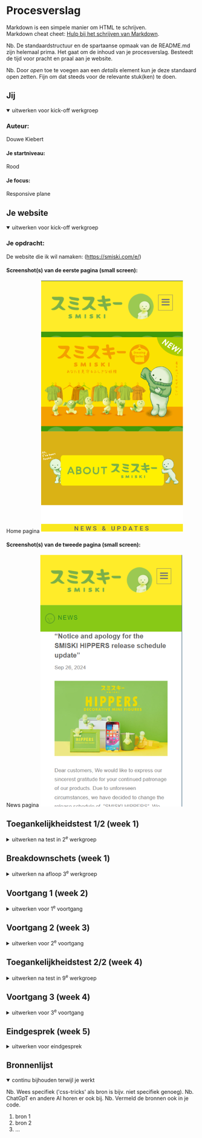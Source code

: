# Procesverslag

Markdown is een simpele manier om HTML te schrijven.  
Markdown cheat cheet: [Hulp bij het schrijven van Markdown](https://github.com/adam-p/markdown-here/wiki/Markdown-Cheatsheet).

Nb. De standaardstructuur en de spartaanse opmaak van de README.md zijn helemaal prima. Het gaat om de inhoud van je procesverslag. Besteedt de tijd voor pracht en praal aan je website.

Nb. Door _open_ toe te voegen aan een _details_ element kun je deze standaard open zetten. Fijn om dat steeds voor de relevante stuk(ken) te doen.

## Jij

<details open>
  <summary>uitwerken voor kick-off werkgroep</summary>

### Auteur:

Douwe Kiebert

#### Je startniveau:

Rood

#### Je focus:

Responsive plane

</details>

## Je website

<details open>
  <summary>uitwerken voor kick-off werkgroep</summary>

### Je opdracht:

De website die ik wil namaken: (https://smiski.com/e/)

#### Screenshot(s) van de eerste pagina (small screen):

Home pagina
<img src="readme-images/home-screenshot.png" width="375px" alt="De home pagina met allemaal algemene informatie over de website en Smiski.">

#### Screenshot(s) van de tweede pagina (small screen):

News pagina
<img src="readme-images/news-page-screenshot.png" width="375px" alt="De pagina met nieuws over Smiski en de producten.">

</details>

## Toegankelijkheidstest 1/2 (week 1)

<details>
  <summary>uitwerken na test in 2<sup>e</sup> werkgroep</summary>
  
  Toegangkelijkheidstest Resultaten:
  <img src="" alt="Toegangkelijkheidstest pagina 1">
  <img src="" alt="Toegangkelijkheidstest pagina 2">
  <img src="" alt="Toegangkelijkheidstest pagina 3">
  <img src="" alt="Toegangkelijkheidstest pagina 4">
  <img src="" alt="Toegangkelijkheidstest pagina 5">

### Bevindingen

- Er staan geen duidelijke namen bij de afbeeldingen.
- Je kan gek worden van hoe vaak hij koppeling zegt.
- Afbeeldingen zijn Headers.
- Oprechte headers zijn best duidelijk.
- Nederlands lezen werkt slecht want de website is in het engels.
- De naam smiski herkent hij niet en word dus helemaal uitgespeld.
- Hij leest de tekst van de afbeeldingen twee keer, best onnodig.
- Rare tekentjes in de tekst zorgen ervoor dat hij confused raakt.

</details>

## Breakdownschets (week 1)

<details>
  <summary>uitwerken na afloop 3<sup>e</sup> werkgroep</summary>

### de hele pagina:

  <img src="readme-images/dummy-plaatje.jpg" width="375px" alt="breakdown van de hele pagina">

### dynamisch deel (bijv menu):

  <img src="readme-images/dummy-plaatje.jpg" width="375px" alt="breakdown van een dynamisch deel">

### wellicht nog een dynamisch deel (bijv filter):

  <img src="readme-images/dummy-plaatje.jpg" width="375px" alt="breakdown van nog een dynamisch deel">

</details>

## Voortgang 1 (week 2)

<details>
  <summary>uitwerken voor 1<sup>e</sup> voortgang</summary>

### Stand van zaken

Het is mij gelukt de html proberen op te stellen van 1 van de pagina's, alleen ik heb nog veel moeite met bepalen wat er in moet, en wat later met css moet gebeuren. Daarnaast heb ik nog veel moeite met het aantal images dat erin moeten, en heb ik nog geen idee hoe bijvoorbeeld je er een slideshow van moet maken. Ook zijn de social media links en youtube links nog erg onduidelijk. Het voelt als veel content waarvan ik nog geen idee heb hoe ik het ga aanpakken, en dan ook nog eens meer accesiable moet maken. Ook heb ik ervoor gekozen om mijn breakdownschets te maken na dit gesprek, omdat ik merkte nog veel moeite te hebben met alles indelen in wat het zou moeten zijn. Nu kan ik het alleen nog maar met div's maken wat natuurlijk niet hoort.

Zie afbeeldingen hieronder voor meer duidelijkheid.

   <img src="readme-images/eerste-html-screenshot.png" alt="Eerste html opzet">
   <img src="readme-images/html-slideshow-screenshot.png" alt="Image slideshow probleem">

### Agenda voor meeting

samen met je groepje opstellen

| student 1      | student 2          | student 3    | student 4        |
| -------------- | ------------------ | ------------ | ---------------- |
| dit bespreken  | en dit             | en ik dit    | en dan ik dat    |
| en dat ook nog | dit als er tijd is | nog een punt | dit wil ik zeker |
| ...            | ...                | ...          | ...              |

### Verslag van meeting

hier na afloop snel de uitkomsten van de meeting vastleggen

- Div's wegwerken en meer sections gebruiken.
- Voor de sections een invisible header gebruiken zodat het door screenreaders is te lezen.
- Span weghalen en UL van maken.
- Op de news pagina kan je de pagina nummer scroller maken met UL.
- Taal naar Engels veranderen.
- Toegangkelijkheidstest toevoegen aan README.
- H1 zien te verwerken en H3's die er nu in staan veranderen.
- Logo in H1 zetten op home pagina

</details>

## Voortgang 2 (week 3)

<details>
  <summary>uitwerken voor 2<sup>e</sup> voortgang</summary>

### Stand van zaken

hier dit ging goed & dit was lastig (neem ook screenshots op van delen van je website en code)

### Agenda voor meeting

samen met je groepje opstellen

| student 1      | student 2          | student 3    | student 4        |
| -------------- | ------------------ | ------------ | ---------------- |
| dit bespreken  | en dit             | en ik dit    | en dan ik dat    |
| en dat ook nog | dit als er tijd is | nog een punt | dit wil ik zeker |
| ...            | ...                | ...          | ...              |

### Verslag van meeting

hier na afloop snel de uitkomsten van de meeting vastleggen

- punt 1
- punt 2
- nog een punt
- ...

</details>

## Toegankelijkheidstest 2/2 (week 4)

<details>
  <summary>uitwerken na test in 9<sup>e</sup> werkgroep</summary>

### Bevindingen

Lijst met je bevindingen die in de test naar voren kwamen (geef ook aan wat er verbeterd is):

</details>

## Voortgang 3 (week 4)

<details>
  <summary>uitwerken voor 3<sup>e</sup> voortgang</summary>

### Stand van zaken

hier dit ging goed & dit was lastig (neem ook screenshots op van delen van je website en code)

### Agenda voor meeting

samen met je groepje opstellen

| student 1      | student 2          | student 3    | student 4        |
| -------------- | ------------------ | ------------ | ---------------- |
| dit bespreken  | en dit             | en ik dit    | en dan ik dat    |
| en dat ook nog | dit als er tijd is | nog een punt | dit wil ik zeker |
| ...            | ...                | ...          | ...              |

### Verslag van meeting

hier na afloop snel de uitkomsten van de meeting vastleggen

- punt 1
- punt 2
- nog een punt
- ...

</details>

## Eindgesprek (week 5)

<details>
  <summary>uitwerken voor eindgesprek</summary>

### Je uitkomst - karakteristiek screenshots:

  <img src="readme-images/dummy-plaatje.jpg" width="375px" alt="uitomst opdracht 1">

### Dit ging goed/Heb ik geleerd:

Korte omschrijving met plaatjes

  <img src="readme-images/dummy-plaatje.jpg" width="375px" alt="top">

### Dit was lastig/Is niet gelukt:

Korte omschrijving met plaatjes

  <img src="readme-images/dummy-plaatje.jpg" width="375px" alt="bummer">
</details>

## Bronnenlijst

<details open>
  <summary>continu bijhouden terwijl je werkt</summary>

Nb. Wees specifiek ('css-tricks' als bron is bijv. niet specifiek genoeg).
Nb. ChatGpT en andere AI horen er ook bij.
Nb. Vermeld de bronnen ook in je code.

1. bron 1
2. bron 2
3. ...

</details>
